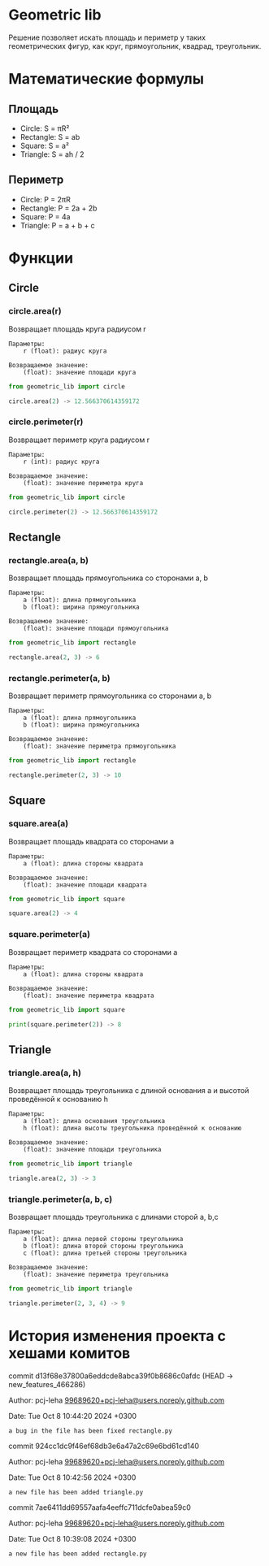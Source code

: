 # Geometric lib

Решение позволяет искать площадь и периметр у таких геометрических фигур, как круг, прямоугольник, квадрад, треугольник.

# Математические формулы
## Площадь
- Circle: S = πR²
- Rectangle: S = ab
- Square: S = a²
- Triangle: S = ah / 2

## Периметр
- Circle: P = 2πR
- Rectangle: P = 2a + 2b
- Square: P = 4a
- Triangle: P = a + b + c

# Функции

## Circle
### circle.area(r)

Возвращает площадь круга радиусом r

    Параметры:
        r (float): радиус круга
        
    Возвращаемое значение:
        (float): значение площади круга

```python
from geometric_lib import circle

circle.area(2) -> 12.566370614359172
```


### circle.perimeter(r)

Возвращает периметр круга радиусом r

    Параметры:
        r (int): радиус круга
    
    Возвращаемое значение:
        (float): значение периметра круга

```python
from geometric_lib import circle

circle.perimeter(2) -> 12.566370614359172
```

## Rectangle
### rectangle.area(a, b)

Возвращает площадь прямоугольника со сторонами a, b

    Параметры:
        a (float): длина прямоугольника
        b (float): ширина прямоугольника

    Возвращаемое значение:
        (float): значение площади прямоугольника

```python
from geometric_lib import rectangle

rectangle.area(2, 3) -> 6
```

### rectangle.perimeter(a, b)

Возвращает периметр прямоугольника со сторонами a, b

    Параметры:
        a (float): длина прямоугольника
        b (float): ширина прямоугольника

    Возвращаемое значение:
        (float): значение периметра прямоугольника

```python
from geometric_lib import rectangle

rectangle.perimeter(2, 3) -> 10
```

## Square
### square.area(a)

Возвращает площадь квадрата со сторонами a

    Параметры:
        a (float): длина стороны квадрата

    Возвращаемое значение:
        (float): значение площади квадрата

```python
from geometric_lib import square

square.area(2) -> 4
```

### square.perimeter(a)

Возвращает периметр квадрата со сторонами a

    Параметры:
        a (float): длина стороны квадрата

    Возвращаемое значение:
        (float): значение периметра квадрата

```python
from geometric_lib import square

print(square.perimeter(2)) -> 8
```

## Triangle
### triangle.area(a, h)

Возвращает площадь треугольника с длиной основания a и высотой проведённой к основанию h

    Параметры:
        a (float): длина основания треугольника
        h (float): длина высоты треугольника проведённой к основанию

    Возвращаемое значение:
        (float): значение площади треугольника

```python
from geometric_lib import triangle

triangle.area(2, 3) -> 3
```

### triangle.perimeter(a, b, c)

Возвращает площадь треугольника с длинами сторой a, b,с

    Параметры:
        a (float): длина первой стороны треугольника
        b (float): длина второй стороны треугольника
        c (float): длина третьей стороны треугольника

    Возвращаемое значение:
        (float): значение периметра треугольника

```python
from geometric_lib import triangle

triangle.perimeter(2, 3, 4) -> 9
```

# История изменения проекта с хешами комитов
commit d13f68e37800a6eddcde8abca39f0b8686c0afdc (HEAD -> new_features_466286)

Author: pcj-leha <99689620+pcj-leha@users.noreply.github.com>

Date:   Tue Oct 8 10:44:20 2024 +0300

    a bug in the file has been fixed rectangle.py

commit 924cc1dc9f46ef68db3e6a47a2c69e6bd61cd140

Author: pcj-leha <99689620+pcj-leha@users.noreply.github.com>

Date:   Tue Oct 8 10:42:56 2024 +0300

    a new file has been added triangle.py

commit 7ae6411dd69557aafa4eeffc711dcfe0abea59c0

Author: pcj-leha <99689620+pcj-leha@users.noreply.github.com>

Date:   Tue Oct 8 10:39:08 2024 +0300

    a new file has been added rectangle.py